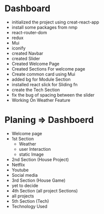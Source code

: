 # Dashboard 
- initialized the project using creat-react-app
- install some packages from nmp 
- react-router-dom
- redux
- Mui
- iconify
- created Navbar 
- created Slider 
- Created Welcome Page
- Created Sections For welcome page
- Create common card using Mui
- added bg for Module Section
- installed react slick for Sliding fn
- create the Tech Section 
- fix the bug of spacing between the slider
- Working On Weather Feature




# Planing => Dashboerd
-  Welcome page 
 - 1st Section 
   - Weather 
   - user Interaction
   - static Image
 - 2nd Section (House Project)
  - Netflix
  - Youtube
  - Social media
 - 3rd Section (House Game)
  - yet to decide
 - 4th Section (all project Sections)   
  - all projects 
 - 5th Section (Tech)
  - Technology Used 
